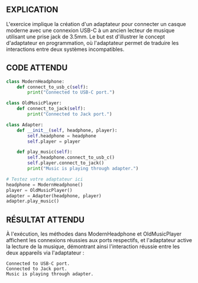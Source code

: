 ## EXPLICATION

L'exercice implique la création d'un adaptateur pour connecter un casque moderne avec une connexion USB-C à un ancien lecteur de musique utilisant une prise jack de 3.5mm. Le but est d'illustrer le concept d'adaptateur en programmation, où l'adaptateur permet de traduire les interactions entre deux systèmes incompatibles.

## CODE ATTENDU

```python
class ModernHeadphone:
    def connect_to_usb_c(self):
        print("Connected to USB-C port.")

class OldMusicPlayer:
    def connect_to_jack(self):
        print("Connected to Jack port.")

class Adapter:
    def __init__(self, headphone, player):
        self.headphone = headphone
        self.player = player

    def play_music(self):
        self.headphone.connect_to_usb_c()
        self.player.connect_to_jack()
        print("Music is playing through adapter.")

# Testez votre adaptateur ici
headphone = ModernHeadphone()
player = OldMusicPlayer()
adapter = Adapter(headphone, player)
adapter.play_music()
```

## RÉSULTAT ATTENDU

À l'exécution, les méthodes dans ModernHeadphone et OldMusicPlayer affichent les connexions réussies aux ports respectifs, et l'adaptateur active la lecture de la musique, démontrant ainsi l'interaction réussie entre les deux appareils via l'adaptateur :

```
Connected to USB-C port.
Connected to Jack port.
Music is playing through adapter.
```